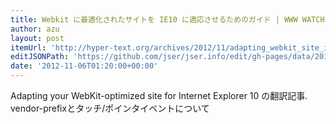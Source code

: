 ```yaml
---
title: Webkit に最適化されたサイトを IE10 に適応させるためのガイド | WWW WATCH
author: azu
layout: post
itemUrl: 'http://hyper-text.org/archives/2012/11/adapting_webkit_site_ie10.shtml'
editJSONPath: 'https://github.com/jser/jser.info/edit/gh-pages/data/2012/11/index.json'
date: '2012-11-06T01:20:00+00:00'
---
```

Adapting your WebKit-optimized site for Internet Explorer 10 の翻訳記事.
vendor-prefixとタッチ/ポインタイベントについて
